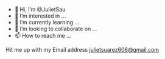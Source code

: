 - 👋 Hi, I’m @JulietSau
- 👀 I’m interested in ...
- 🌱 I’m currently learning ...
- 💞️ I’m looking to collaborate on ...
- 📫 How to reach me ...

Hit me up with my Email address julietsuarez606@gmail.com
